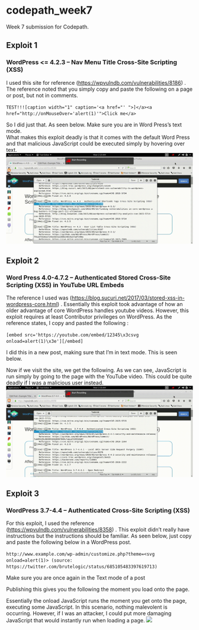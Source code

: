 # codepath_week7

Week 7 submission for Codepath.

## Exploit 1
### WordPress <= 4.2.3 – Nav Menu Title Cross-Site Scripting (XSS)

I used this site for reference (https://wpvulndb.com/vulnerabilities/8186) . The reference noted that you simply copy and paste the following on a page or post, but not in comments.

`TEST!!![caption width="1" caption='<a href="' ">]</a><a href="http://onMouseOver='alert(1)'">Click me</a>`

So I did just that. As seen below. Make sure you are in Word Press’s text mode.  
What makes this exploit deadly is that it comes with the default Word Press and that malicious JavaScript could be executed simply by hovering over text.
![](8186.gif)

## Exploit 2
### Word Press 4.0-4.7.2 – Authenticated Stored Cross-Site Scripting (XSS) in YouTube URL Embeds

The reference I used was (https://blog.sucuri.net/2017/03/stored-xss-in-wordpress-core.html) .  Essentially this exploit took advantage of how an older advantage of core WordPress handles youtube videos. However, this exploit requires at least Contributor privileges on WordPress.
As the reference states, I copy and pasted the following :

`[embed src='https://youtube.com/embed/12345\x3csvg onload=alert(1)\x3e'][/embed]`

I did this in a new post, making sure that I’m in text mode. This is seen below.
 
Now if we visit the site, we get the following. As we can see, JavaScript is run simply by going to the page with the YouTube video. This could be quite deadly if I was a malicious user instead.
![](8358.gif)

## Exploit 3
### WordPress 3.7-4.4 – Authenticated Cross-Site Scripting (XSS)

For this exploit, I used the reference (https://wpvulndb.com/vulnerabilities/8358) . This exploit didn’t really have instructions but the instructions should be familiar. As seen below, just copy and paste the following below in a WordPress post.

```http://www.example.com/wp-admin/customize.php?theme=<svg onload=alert(1)> (source: https://twitter.com/brutelogic/status/685105483397619713)```

Make sure you are once again in the Text mode of a post
 
Publishing this gives you the following the moment you load onto the page.
 
Essentially the onload JavaScript runs the moment you get onto the page, executing some JavaScript. In this scenario, nothing malevolent is occurring. However, if I was an attacker, I could put more damaging JavaScript that would instantly run when loading a page.
![](num2.gif)
